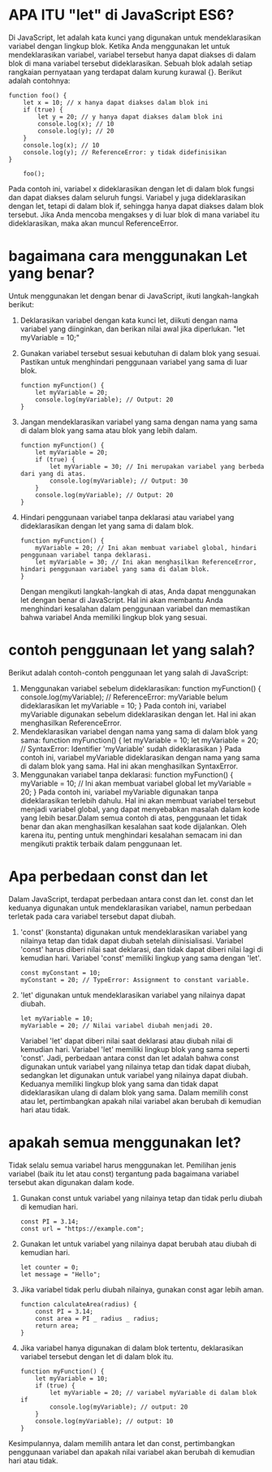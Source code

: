 # APA ITU "let" di JavaScript ES6?

Di JavaScript, let adalah kata kunci yang digunakan untuk mendeklarasikan variabel dengan lingkup blok. Ketika Anda menggunakan let untuk mendeklarasikan variabel, variabel tersebut hanya dapat diakses di dalam blok di mana variabel tersebut dideklarasikan. Sebuah blok adalah setiap rangkaian pernyataan yang terdapat dalam kurung kurawal {}.
Berikut adalah contohnya:

```
function foo() {
    let x = 10; // x hanya dapat diakses dalam blok ini
    if (true) {
        let y = 20; // y hanya dapat diakses dalam blok ini
        console.log(x); // 10
        console.log(y); // 20
    }
    console.log(x); // 10
    console.log(y); // ReferenceError: y tidak didefinisikan
}

    foo();
```

Pada contoh ini, variabel x dideklarasikan dengan let di dalam blok fungsi dan dapat diakses dalam seluruh fungsi.
Variabel y juga dideklarasikan dengan let, tetapi di dalam blok if, sehingga hanya dapat diakses dalam blok tersebut.
Jika Anda mencoba mengakses y di luar blok di mana variabel itu dideklarasikan, maka akan muncul ReferenceError.

# bagaimana cara menggunakan Let yang benar?

Untuk menggunakan let dengan benar di JavaScript, ikuti langkah-langkah berikut:

1. Deklarasikan variabel dengan kata kunci let, diikuti dengan nama variabel yang diinginkan, dan berikan nilai awal jika diperlukan.
   "let myVariable = 10;"
2. Gunakan variabel tersebut sesuai kebutuhan di dalam blok yang sesuai.
   Pastikan untuk menghindari penggunaan variabel yang sama di luar blok.

   ```
   function myFunction() {
       let myVariable = 20;
       console.log(myVariable); // Output: 20
   }
   ```

3. Jangan mendeklarasikan variabel yang sama dengan nama yang sama di dalam blok yang sama atau blok yang lebih dalam.

    ```
   function myFunction() {
        let myVariable = 20;
        if (true) {
            let myVariable = 30; // Ini merupakan variabel yang berbeda dari yang di atas.
            console.log(myVariable); // Output: 30
        }
        console.log(myVariable); // Output: 20
   }
   ```

4. Hindari penggunaan variabel tanpa deklarasi atau variabel yang dideklarasikan dengan let yang sama di dalam blok.

    ```
   function myFunction() {
        myVariable = 20; // Ini akan membuat variabel global, hindari penggunaan variabel tanpa deklarasi.
        let myVariable = 30; // Ini akan menghasilkan ReferenceError, hindari penggunaan variabel yang sama di dalam blok.
   }
   ```

   Dengan mengikuti langkah-langkah di atas, Anda dapat menggunakan let dengan benar di JavaScript.
   Hal ini akan membantu Anda menghindari kesalahan dalam penggunaan variabel dan
   memastikan bahwa variabel Anda memiliki lingkup blok yang sesuai.

# contoh penggunaan let yang salah?

Berikut adalah contoh-contoh penggunaan let yang salah di JavaScript:

1. Menggunakan variabel sebelum dideklarasikan:
   function myFunction() {
        console.log(myVariable); // ReferenceError: myVariable belum dideklarasikan
        let myVariable = 10;
   }
   Pada contoh ini, variabel myVariable digunakan sebelum dideklarasikan dengan let. Hal ini akan menghasilkan ReferenceError.
2. Mendeklarasikan variabel dengan nama yang sama di dalam blok yang sama:
   function myFunction() {
        let myVariable = 10;
        let myVariable = 20; // SyntaxError: Identifier 'myVariable' sudah dideklarasikan
   }
   Pada contoh ini, variabel myVariable dideklarasikan dengan nama yang sama di dalam blok yang sama.
   Hal ini akan menghasilkan SyntaxError.
3. Menggunakan variabel tanpa deklarasi:
   function myFunction() {
        myVariable = 10; // Ini akan membuat variabel global
        let myVariable = 20;
   }
   Pada contoh ini, variabel myVariable digunakan tanpa dideklarasikan terlebih dahulu.
   Hal ini akan membuat variabel tersebut menjadi variabel global, yang dapat menyebabkan masalah dalam kode yang lebih besar.Dalam semua contoh di atas, penggunaan let tidak benar dan akan menghasilkan kesalahan saat kode dijalankan. Oleh karena itu, penting untuk menghindari kesalahan semacam ini dan mengikuti praktik terbaik dalam penggunaan let.

# Apa perbedaan const dan let

Dalam JavaScript, terdapat perbedaan antara const dan let. const dan let keduanya digunakan untuk mendeklarasikan variabel, namun perbedaan terletak pada cara variabel tersebut dapat diubah.

1. 'const' (konstanta) digunakan untuk mendeklarasikan variabel yang nilainya tetap dan tidak dapat diubah setelah diinisialisasi.
   Variabel 'const' harus diberi nilai saat deklarasi, dan tidak dapat diberi nilai lagi di kemudian hari. Variabel 'const' memiliki lingkup yang sama dengan 'let'.

   ```
   const myConstant = 10;
   myConstant = 20; // TypeError: Assignment to constant variable.
   ```

2. 'let' digunakan untuk mendeklarasikan variabel yang nilainya dapat diubah.

    ```
   let myVariable = 10;
   myVariable = 20; // Nilai variabel diubah menjadi 20.
   ```

   Variabel 'let' dapat diberi nilai saat deklarasi atau diubah nilai di kemudian hari. Variabel 'let' memiliki lingkup blok yang sama seperti 'const'.
   Jadi, perbedaan antara const dan let adalah bahwa const digunakan untuk variabel yang nilainya tetap dan tidak dapat diubah,
   sedangkan let digunakan untuk variabel yang nilainya dapat diubah.
   Keduanya memiliki lingkup blok yang sama dan tidak dapat dideklarasikan ulang di dalam blok yang sama.
   Dalam memilih const atau let, pertimbangkan apakah nilai variabel akan berubah di kemudian hari atau tidak.

# apakah semua menggunakan let?

Tidak selalu semua variabel harus menggunakan let.
Pemilihan jenis variabel (baik itu let atau const) tergantung pada bagaimana variabel tersebut akan digunakan dalam kode.

1. Gunakan const untuk variabel yang nilainya tetap dan tidak perlu diubah di kemudian hari.

    ```
   const PI = 3.14;
   const url = "https://example.com";
   ```

2. Gunakan let untuk variabel yang nilainya dapat berubah atau diubah di kemudian hari.

    ```
   let counter = 0;
   let message = "Hello";
   ```

3. Jika variabel tidak perlu diubah nilainya, gunakan const agar lebih aman.

    ```
   function calculateArea(radius) {
        const PI = 3.14;
        const area = PI _ radius _ radius;
        return area;
   }
    ```

4. Jika variabel hanya digunakan di dalam blok tertentu, deklarasikan variabel tersebut dengan let di dalam blok itu.

    ```
   function myFunction() {
        let myVariable = 10;
        if (true) {
            let myVariable = 20; // variabel myVariable di dalam blok if
            console.log(myVariable); // output: 20
        }
        console.log(myVariable); // output: 10
   }
   ```

Kesimpulannya, dalam memilih antara let dan const, pertimbangkan penggunaan variabel dan apakah nilai variabel akan berubah di kemudian hari atau tidak.